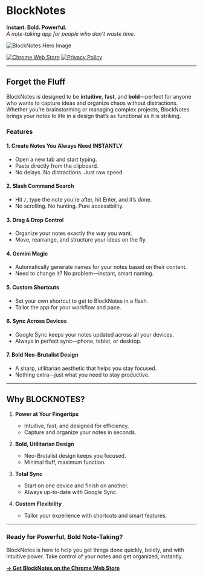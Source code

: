 # BlockNotes  
**Instant. Bold. Powerful.**  
_A note-taking app for people who don’t waste time._

![BlockNotes Hero Image](https://miro.medium.com/v2/resize:fit:1400/format:webp/1*6rmKNqX0fTZRPdhfNQ22Uw.png)

[![Chrome Web Store](https://img.shields.io/badge/Chrome%20Web%20Store-Live-brightgreen)](https://chrome.google.com/webstore/detail/blocknotes/your-extension-id)
[![Privacy Policy](https://img.shields.io/badge/Privacy%20Policy-Live-brightgreen)](https://medium.com/@tomaslawton/privacy-policy-for-blocknotes-6ec02d1e787b)

---

## Forget the Fluff  
BlockNotes is designed to be **intuitive**, **fast**, and **bold**—perfect for anyone who wants to capture ideas and organize chaos without distractions. Whether you’re brainstorming or managing complex projects, BlockNotes brings your notes to life in a design that’s as functional as it is striking.  

### **Features**  
#### **1. Create Notes You Always Need INSTANTLY**  
- Open a new tab and start typing.  
- Paste directly from the clipboard.  
- No delays. No distractions. Just raw speed.  

#### **2. Slash Command Search**  
- Hit `/`, type the note you’re after, hit Enter, and it’s done.  
- No scrolling. No hunting. Pure accessibility.  

#### **3. Drag & Drop Control**  
- Organize your notes exactly the way you want.  
- Move, rearrange, and structure your ideas on the fly.  

#### **4. Gemini Magic**  
- Automatically generate names for your notes based on their content.  
- Need to change it? No problem—instant, smart naming.  

#### **5. Custom Shortcuts**  
- Set your own shortcut to get to BlockNotes in a flash.  
- Tailor the app for your workflow and pace.  

#### **6. Sync Across Devices**  
- Google Sync keeps your notes updated across all your devices.  
- Always in perfect sync—phone, tablet, or desktop.  

#### **7. Bold Neo-Brutalist Design**  
- A sharp, utilitarian aesthetic that helps you stay focused.  
- Nothing extra—just what you need to stay productive.  

---

## **Why BLOCKNOTES?**  
1. **Power at Your Fingertips**  
   - Intuitive, fast, and designed for efficiency.  
   - Capture and organize your notes in seconds.  

2. **Bold, Utilitarian Design**  
   - Neo-Brutalist design keeps you focused.  
   - Minimal fluff, maximum function.  

3. **Total Sync**  
   - Start on one device and finish on another.  
   - Always up-to-date with Google Sync.  

4. **Custom Flexibility**  
   - Tailor your experience with shortcuts and smart features.  

---

### **Ready for Powerful, Bold Note-Taking?**  
BlockNotes is here to help you get things done quickly, boldly, and with intuitive power. Take control of your notes and get organized, instantly.  

[**→ Get BlockNotes on the Chrome Web Store**](https://chrome.google.com/webstore/detail/blocknotes/your-extension-id)
